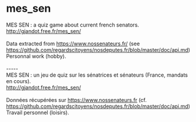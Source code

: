 # mes_sen
MES SEN : a quiz game about current french senators.<BR>
http://gjandot.free.fr/mes_sen/<BR>
<BR>
Data extracted from https://www.nossenateurs.fr/ (see https://github.com/regardscitoyens/nosdeputes.fr/blob/master/doc/api.md)<BR>
Personnal work (hobby).<BR>
<BR>
-----<BR>
MES SEN : un jeu de quiz sur les sénatrices et sénateurs (France, mandats en cours).<BR>
http://gjandot.free.fr/mes_sen/<BR>
<BR>
Données récupérées sur https://www.nossenateurs.fr (cf. https://github.com/regardscitoyens/nosdeputes.fr/blob/master/doc/api.md)<BR>
Travail personnel (loisirs).<BR>
